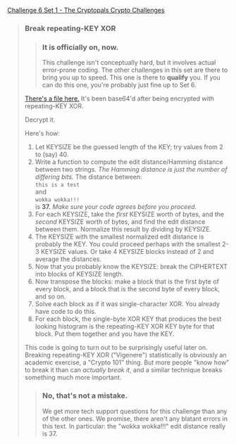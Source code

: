 [Challenge 6 Set 1 - The Cryptopals Crypto Challenges](https://cryptopals.com/sets/1/challenges/6)

> ### Break repeating-KEY XOR
>
> > ### It is officially on, now.
> > This challenge isn't conceptually hard, but it involves actual error-prone coding. The other challenges in this set are there to bring you up to speed. This one is there to **qualify** you. If you can do this one, you're probably just fine up to Set 6.
>
> [There's a file here.](https://cryptopals.com/static/challenge-data/6.txt) It's been base64'd after being encrypted with repeating-KEY XOR.
>
> Decrypt it.
>
> Here's how:
>
> 1.  Let KEYSIZE be the guessed length of the KEY; try values from 2 to (say) 40.
> 2.  Write a function to compute the edit distance/Hamming distance between two strings. _The Hamming distance is just the number of differing bits._ The distance between:\
>     `this is a test`\
>     and\
>     `wokka wokka!!!`\
>      is **37.** _Make sure your code agrees before you proceed._
> 3.  For each KEYSIZE, take the _first_ KEYSIZE worth of bytes, and the _second_ KEYSIZE worth of bytes, and find the edit distance between them. Normalize this result by dividing by KEYSIZE.
> 4.  The KEYSIZE with the smallest normalized edit distance is probably the KEY. You could proceed perhaps with the smallest 2-3 KEYSIZE values. Or take 4 KEYSIZE blocks instead of 2 and average the distances.
> 5.  Now that you probably know the KEYSIZE: break the CIPHERTEXT into blocks of KEYSIZE length.
> 6.  Now transpose the blocks: make a block that is the first byte of every block, and a block that is the second byte of every block, and so on.
> 7.  Solve each block as if it was single-character XOR. You already have code to do this.
> 8.  For each block, the single-byte XOR KEY that produces the best looking histogram is the repeating-KEY XOR KEY byte for that block. Put them together and you have the KEY.
>
> This code is going to turn out to be surprisingly useful later on. Breaking repeating-KEY XOR ("Vigenere") statistically is obviously an academic exercise, a "Crypto 101" thing. But more people "know how" to break it than can _actually break it_, and a similar technique breaks something much more important.
>
> > ### No, that's not a mistake.
> > We get more tech support questions for this challenge than any of the other ones. We promise, there aren't any blatant errors in this text. In particular: the "wokka wokka!!!" edit distance really is 37.
